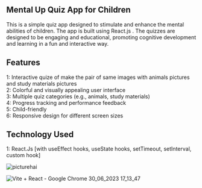 
<h2>Mental Up Quiz App for Children</h2>
This is a simple quiz app designed to stimulate and enhance the mental abilities of children. The app is built using React.js . The quizzes are designed to be engaging and educational, promoting cognitive development and learning in a fun and interactive way.

<h2>Features</h2>
1: Interactive quize of make the pair of same images with animals pictures and study materials pictures<br/>
2: Colorful and visually appealing user interface<br/>
3: Multiple quiz categories (e.g., animals, study materials)<br/>
4: Progress tracking and performance feedback<br/>
5: Child-friendly<br/>
6: Responsive design for different screen sizes

<h2>Technology Used</h2>
1: React.Js [with useEffect hooks, useState hooks, setTimeout, setInterval, custom hook]<br/>







![picturehai](https://github.com/abhishek72340/MentalUP-Quiz-App/assets/109124944/a2675575-d7dc-4b5a-8ccf-32952f54c338)


![Vite + React - Google Chrome 30_06_2023 17_13_47](https://github.com/abhishek72340/MentalUP-Quiz-App/assets/109124944/aeafb5dd-5c26-4dc1-80a6-8e403bcd040e)
